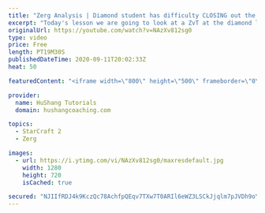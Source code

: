 ```yaml
---
title: "Zerg Analysis | Diamond student has difficulty CLOSING out the MATCH [Starcraft 2]"
excerpt: "Today's lesson we are going to look at a ZvT at the diamond level focusing on the Zerg Analysis. The zerg manages to get into a very strong position but has difficulty closing it out. Let's learn how we can approach this scenario better!  Zerg Analysis | Diamond student has difficulty CLOSING out the"
originalUrl: https://youtube.com/watch?v=NAzXv812sg0
type: video
price: Free
length: PT19M30S
publishedDateTime: 2020-09-11T20:02:33Z
heat: 50

featuredContent: "<iframe width=\"800\" height=\"500\" frameborder=\"0\" src=\"https://www.youtube.com/embed/NAzXv812sg0\" allow=\"accelerometer; autoplay; encrypted-media; gyroscope; picture-in-picture\" allowfullscreen></iframe>"

provider:
  name: HuShang Tutorials
  domain: hushangcoaching.com

topics:
  - StarCraft 2
  - Zerg

images:
  - url: https://i.ytimg.com/vi/NAzXv812sg0/maxresdefault.jpg
    width: 1280
    height: 720
    isCached: true

secured: "NJIIfRDJ4k9KczQc78AchfpQEqv7TXw7T0ARIl6eWZ3LSCkJjqlm7pJVDh9oYBpXdI/EgObD4dLb868p8On6U4i3vkWrV5lCUHpTrmOBNWUCWfgaPx0gv2B/zx2huqYAnW0ZXD2f+L5tERpT46kaczepcEMGxXGR2CkPHHj/L0eBowBeen9YVTvyuO+I+Lr0CiS5oSEsIdv1AuQqYO+6LHhQPDJNZw7wtjzo7U1O/8/A6ZGEFiEx0Ec0nE9uCX6KP4TpJlhkDPn6JAZ0SNeA2D/YDPZV8NgbeKNTaYQQW3jYNWbvQZZy9pwc2Uhh7u2J0UxCkk517Bl+EWysVHLpZSot3R/nQR56ziUvitQ+M6wlBy+6ZvHqiVjHYWqZi/6y80GHtEhstV58q13oAW5WjIg5JUG/MbvsvEt++ovz78c=;0U5QUOfDhLXrpurIFt1H8A=="
---
```


